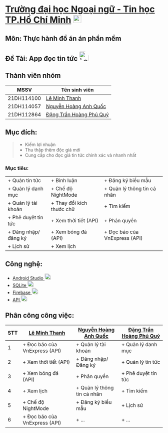# [Trường đại học Ngoại ngữ - Tin học TP.Hồ Chí Minh](https://huflit.edu.vn/) <img src="https://cdn.haitrieu.com/wp-content/uploads/2021/09/Logo-DH-Ngoai-Ngu-Tin-Hoc-HUFLIT.png" alt="Loading" width="25"/>

## Môn: Thực hành đồ án án phần mềm

## Đề Tài: App đọc tin tức <img src="https://cdn.tgdd.vn/GameApp/2/224129/Screentshots/apple-books-ung-dung-doc-sach-danh-rieng-cho-ios-224129-logo-08-06-2020.png" alt="Loading" width="30" style ="border-radius:10% 50%;" />

## Thành viên nhóm
| MSSV | Tên sinh viên |
|-----------|--|
| 21DH114100  | [ Lê Minh Thanh ](https://github.com/Thanh203) |
| 21DH114057  | [ Nguyễn Hoàng Anh Quốc ](https://github.com/AqGzs) |
| 21DH112864  | [ Đặng Trần Hoàng Phú Quý ](https://github.com/DTHPQuy) |

## Mục đích:
> - Kiếm lợi nhuận
> - Thu thập thêm độc giả mới
> - Cung cấp cho đọc giả tin tức chính xác và nhanh nhất

### Mục tiêu:
|  |  | |
|--|---|--|
| + Quản tin tức | + Bình luận | + Đăng ký biểu mẫu |
| + Quản lý danh mục | + Chế độ NightMode | + Quản lý thông tin cá nhân |
| + Quản lý tài khoản | + Thay đổi kích thước chữ | + Tìm kiếm |
| + Phê duyệt tin tức | + Xem thời tiết (API) | + Phân quyền |
| + Đăng nhập/ đăng ký | + Xem bóng đá (API) | + Đọc báo của VnExpress (API) |
| + Lịch sử | + Xem lịch | |

## Công nghệ:
- [ Android Studio ](https://developer.android.com/) <img src="https://pbs.twimg.com/media/FwMqYA-WIA0E6Rw.jpg:large" alt="Loading" width="20" style ="border-radius:10% 50%;" />
- [ SQLite ](https://www.sqlite.org/index.html) <img src="https://upload.wikimedia.org/wikipedia/commons/thumb/9/97/Sqlite-square-icon.svg/2048px-Sqlite-square-icon.svg.png" alt="Loading" width="20" style ="border-radius:10% 50%;" />
- [ Firebase ](https://firebase.google.com/) <img src="https://cdn.dribbble.com/users/528264/screenshots/3140440/media/5f34fd1aa2ebfaf2cd548bafeb021c8f.png" alt="Loading" width="20" style ="border-radius:10% 50%;" />
- [ API ](https://mona.media/api-la-gi/) <img src="https://t4.ftcdn.net/jpg/03/22/95/69/360_F_322956978_9ESBVewTYdhSu9G6qf2JazX9tUsdh53g.jpg" alt="Loading" width="20" style ="border-radius:10% 50%;" />

## Phân công công việc:
| STT | [ Lê Minh Thanh ](https://github.com/Thanh203) | [ Nguyễn Hoàng Anh Quốc ](https://github.com/AqGzs)| [ Đặng Trần Hoàng Phú Quý ](https://github.com/DTHPQuy) |
|-----------|--|------|-------|
| 1  | + Đọc báo của VnExpress (API) | + Quản lý tài khoản | + Quản lý danh mục |
| 2  | + Xem thời tiết (API) | + Đăng nhập/Đăng ký | + Quản lý tin tức |
| 3  | + Xem bóng đá (API) | + Phân quyền | + Phê duyệt tin tức |
| 4  | + Xem lịch | + Quản lý thông tin cá nhân | + Tìm kiếm |
| 5  | + Chế độ NightMode | + Đăng ký biểu mẫu |  + Lịch sử |
| 6  | + Đọc báo của VnExpress (API) | + ... | + ... |
